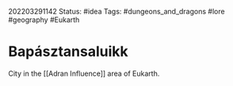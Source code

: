 202203291142
Status: #idea
Tags: #dungeons_and_dragons #lore #geography #Eukarth 

# Bapásztansaluikk
City in the [[Adran Influence]] area of Eukarth.